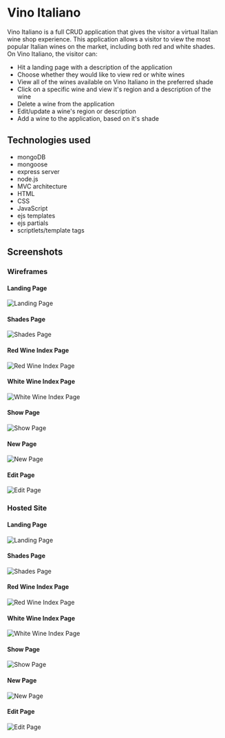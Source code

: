 # Vino Italiano

Vino Italiano is a full CRUD application that gives the visitor a virtual Italian wine shop experience. This application allows a visitor to view the most popular Italian wines on the market, including both red and white shades. On Vino Italiano, the visitor can:
* Hit a landing page with a description of the application
* Choose whether they would like to view red or white wines
* View all of the wines available on Vino Italiano in the preferred shade
* Click on a specific wine and view it's region and a description of the wine
* Delete a wine from the application
* Edit/update a wine's region or description
* Add a wine to the application, based on it's shade


## Technologies used

* mongoDB
* mongoose
* express server
* node.js
* MVC architecture
* HTML
* CSS
* JavaScript
* ejs templates
* ejs partials
* scriptlets/template tags


## Screenshots

### Wireframes

#### Landing Page
![Landing Page](https://i.imgur.com/PNsn1In.png)

#### Shades Page
![Shades Page](https://i.imgur.com/lXWbNZm.png)

#### Red Wine Index Page
![Red Wine Index Page](https://i.imgur.com/lIIxvCD.png)

#### White Wine Index Page
![White Wine Index Page](https://i.imgur.com/qhc1dnt.png)

#### Show Page
![Show Page](https://i.imgur.com/UfcN5CX.png)

#### New Page
![New Page](https://i.imgur.com/PQAznuN.png)

#### Edit Page
![Edit Page](https://i.imgur.com/NVO5CqF.png)

### Hosted Site

#### Landing Page
![Landing Page](https://i.imgur.com/EvMZzRj.jpg)

#### Shades Page
![Shades Page](https://i.imgur.com/uj3lQBi.jpg)

#### Red Wine Index Page
![Red Wine Index Page](https://i.imgur.com/O19RlvR.jpg)

#### White Wine Index Page
![White Wine Index Page](https://i.imgur.com/vPKKO0W.jpg)

#### Show Page
![Show Page](https://i.imgur.com/FUcPJXK.jpg)

#### New Page
![New Page](https://i.imgur.com/WciY6CA.jpg)

#### Edit Page
![Edit Page](https://i.imgur.com/lp9w0kb.jpg)
